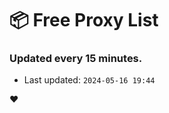 # :package: Free Proxy List
### Updated every 15 minutes.

- Last updated: `2024-05-16 19:44`

:heart:

